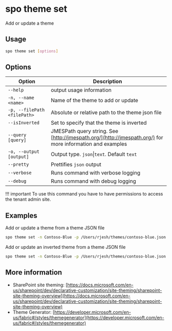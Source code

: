 # spo theme set

Add or update a theme

## Usage

```sh
spo theme set [options]
```

## Options

Option|Description
------|-----------
`--help`|output usage information
`-n, --name <name>`|Name of the theme to add or update
`-p, --filePath <filePath>`|Absolute or relative path to the theme json file
`--isInverted`|Set to specify that the theme is inverted
`--query [query]`|JMESPath query string. See [http://jmespath.org/](http://jmespath.org/) for more information and examples
`-o, --output [output]`|Output type. `json`&#x7c;`text`. Default `text`
`--pretty`|Prettifies `json` output
`--verbose`|Runs command with verbose logging
`--debug`|Runs command with debug logging

!!! important
    To use this command you have to have permissions to access the tenant admin site.

## Examples

Add or update a theme from a theme JSON file

```sh
spo theme set -n Contoso-Blue -p /Users/rjesh/themes/contoso-blue.json
```

Add or update an inverted theme from a theme JSON file

```sh
spo theme set -n Contoso-Blue -p /Users/rjesh/themes/contoso-blue.json --isInverted
```

## More information

- SharePoint site theming: [https://docs.microsoft.com/en-us/sharepoint/dev/declarative-customization/site-theming/sharepoint-site-theming-overview](https://docs.microsoft.com/en-us/sharepoint/dev/declarative-customization/site-theming/sharepoint-site-theming-overview)
- Theme Generator: [https://developer.microsoft.com/en-us/fabric#/styles/themegenerator](https://developer.microsoft.com/en-us/fabric#/styles/themegenerator)